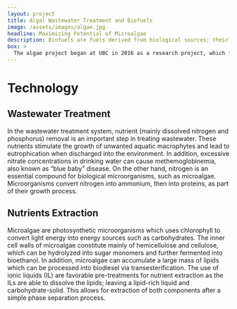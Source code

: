 ```yaml
---
layout: project
title: Algal Wastewater Treatment and Biofuels
image: /assets/images/algae.jpg
headline: Maximizing Potential of Microalgae
description: Biofuels are fuels derived from biological sources; their renewable nature makes them a promising alternative to fossil fuels. Since the 1950s, algae has been commercially cultivated (mainly for pharmaceutical products) and  recently gained attention as a potential biofuel source. However, due to the price of production, it creates a big limitation for the utilization of algae biofuels.  Join us as we work to offset the production cost of algae biofuels by combining algae growth with wastewater treatment and simultaneously extracting carbohydrates and lipids to produce two different types of biofuels.
box: >
  The algae project began at UBC in 2016 as a research project, which focused on the design of a cost-efficient photobioreactor using bioluminescent algae strains. Since the summer of 2017, the focus shifted to the growth and extraction processes; we wanted to combine the different uses of microalgae to maximize production. Algae is one of many feedstocks used to produce biofuels from biomass, as well as a medium used for wastewater treatment to reduce the nitrogen content in secondary effluents. Currently, two types of biofuels can be extracted from algae; biodiesel and bioethanol. Cytosolic lipid bodies contain substantial amounts of triacylglycerides (TAG), which can then be processed into biodiesel via transesterification. Monomeric sugars from carbohydrates can be fermented into bioethanol. Our project aims to combine all three usages of microalgae (reduction of nitrogen content in wastewater, production of biodiesel, and production of bioethanol) into one process. This way, we offset the production cost of algae biofuels by maximizing products.
---
```


# Technology

## Wastewater Treatment
In the wastewater treatment system, nutrient (mainly dissolved nitrogen and phosphorus) removal is an important step in treating wastewater. These nutrients stimulate the growth of unwanted aquatic macrophytes and lead to eutrophication when discharged into the environment. In addition, excessive nitrate concentrations in drinking water can cause methemoglobinemia, also known as “blue baby” disease. On the other hand, nitrogen is an essential compound for biological microorganisms, such as microalgae. Microorganisms convert nitrogen into ammonium, then into proteins, as part of their growth process. 

## Nutrients Extraction
Microalgae are photosynthetic microorganisms which uses chlorophyll to convert light energy into energy sources such as carbohydrates. The inner cell walls of microalgae constitute mainly of hemicellulose and cellulose, which can be hydrolyzed into sugar monomers and further fermented into bioethanol. In addition, microalgae can accumulate a large mass of lipids which can be processed into biodiesel via transesterification. The use of ionic liquids (IL) are favorable pre-treatments for nutrient extraction as the ILs are able to dissolve the lipids; leaving a lipid-rich liquid and carbohydrate-solid. This allows for extraction of both components after a simple phase separation process.
